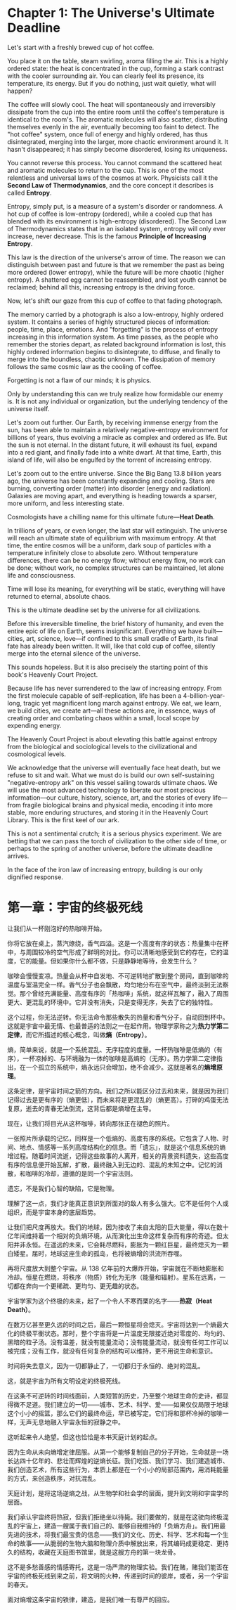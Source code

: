 # Chapter 1: The Universe's Ultimate Deadline

Let's start with a freshly brewed cup of hot coffee.

You place it on the table, steam swirling, aroma filling the air. This is a highly ordered state: the heat is concentrated in the cup, forming a stark contrast with the cooler surrounding air. You can clearly feel its presence, its temperature, its energy. But if you do nothing, just wait quietly, what will happen?

The coffee will slowly cool. The heat will spontaneously and irreversibly dissipate from the cup into the entire room until the coffee's temperature is identical to the room's. The aromatic molecules will also scatter, distributing themselves evenly in the air, eventually becoming too faint to detect. The "hot coffee" system, once full of energy and highly ordered, has thus disintegrated, merging into the larger, more chaotic environment around it. It hasn't disappeared; it has simply become disordered, losing its uniqueness.

You cannot reverse this process. You cannot command the scattered heat and aromatic molecules to return to the cup. This is one of the most relentless and universal laws of the cosmos at work. Physicists call it the **Second Law of Thermodynamics**, and the core concept it describes is called **Entropy**.

Entropy, simply put, is a measure of a system's disorder or randomness. A hot cup of coffee is low-entropy (ordered), while a cooled cup that has blended with its environment is high-entropy (disordered). The Second Law of Thermodynamics states that in an isolated system, entropy will only ever increase, never decrease. This is the famous **Principle of Increasing Entropy**.

This law is the direction of the universe's arrow of time. The reason we can distinguish between past and future is that we remember the past as being more ordered (lower entropy), while the future will be more chaotic (higher entropy). A shattered egg cannot be reassembled, and lost youth cannot be reclaimed; behind all this, increasing entropy is the driving force.

Now, let's shift our gaze from this cup of coffee to that fading photograph.

The memory carried by a photograph is also a low-entropy, highly ordered system. It contains a series of highly structured pieces of information: people, time, place, emotions. And "forgetting" is the process of entropy increasing in this information system. As time passes, as the people who remember the stories depart, as related background information is lost, this highly ordered information begins to disintegrate, to diffuse, and finally to merge into the boundless, chaotic unknown. The dissipation of memory follows the same cosmic law as the cooling of coffee.

Forgetting is not a flaw of our minds; it is physics.

Only by understanding this can we truly realize how formidable our enemy is. It is not any individual or organization, but the underlying tendency of the universe itself.

Let's zoom out further. Our Earth, by receiving immense energy from the sun, has been able to maintain a relatively negative-entropy environment for billions of years, thus evolving a miracle as complex and ordered as life. But the sun is not eternal. In the distant future, it will exhaust its fuel, expand into a red giant, and finally fade into a white dwarf. At that time, Earth, this island of life, will also be engulfed by the torrent of increasing entropy.

Let's zoom out to the entire universe. Since the Big Bang 13.8 billion years ago, the universe has been constantly expanding and cooling. Stars are burning, converting order (matter) into disorder (energy and radiation). Galaxies are moving apart, and everything is heading towards a sparser, more uniform, and less interesting state.

Cosmologists have a chilling name for this ultimate future—**Heat Death**.

In trillions of years, or even longer, the last star will extinguish. The universe will reach an ultimate state of equilibrium with maximum entropy. At that time, the entire cosmos will be a uniform, dark soup of particles with a temperature infinitely close to absolute zero. Without temperature differences, there can be no energy flow; without energy flow, no work can be done; without work, no complex structures can be maintained, let alone life and consciousness.

Time will lose its meaning, for everything will be static, everything will have returned to eternal, absolute chaos.

This is the ultimate deadline set by the universe for all civilizations.

Before this irreversible timeline, the brief history of humanity, and even the entire epic of life on Earth, seems insignificant. Everything we have built—cities, art, science, love—if confined to this small cradle of Earth, its final fate has already been written. It will, like that cold cup of coffee, silently merge into the eternal silence of the universe.

This sounds hopeless. But it is also precisely the starting point of this book's Heavenly Court Project.

Because life has never surrendered to the law of increasing entropy. From the first molecule capable of self-replication, life has been a 4-billion-year-long, tragic yet magnificent long march against entropy. We eat, we learn, we build cities, we create art—all these actions are, in essence, ways of creating order and combating chaos within a small, local scope by expending energy.

The Heavenly Court Project is about elevating this battle against entropy from the biological and sociological levels to the civilizational and cosmological levels.

We acknowledge that the universe will eventually face heat death, but we refuse to sit and wait. What we must do is build our own self-sustaining "negative-entropy ark" on this vessel sailing towards ultimate chaos. We will use the most advanced technology to liberate our most precious information—our culture, history, science, art, and the stories of every life—from fragile biological brains and physical media, encoding it into more stable, more enduring structures, and storing it in the Heavenly Court Library. This is the first keel of our ark.

This is not a sentimental crutch; it is a serious physics experiment. We are betting that we can pass the torch of civilization to the other side of time, or perhaps to the spring of another universe, before the ultimate deadline arrives.

In the face of the iron law of increasing entropy, building is our only dignified response.

# 第一章：宇宙的终极死线

让我们从一杯刚泡好的热咖啡开始。

你将它放在桌上，蒸汽缭绕，香气四溢。这是一个高度有序的状态：热量集中在杯中，与周围较冷的空气形成了鲜明的对比。你可以清晰地感受到它的存在，它的温度，它的能量。但如果你什么都不做，只是静静地等待，会发生什么？

咖啡会慢慢变凉。热量会从杯中自发地、不可逆转地扩散到整个房间，直到咖啡的温度与室温完全一样。香气分子也会飘散，均匀地分布在空气中，最终淡到无法察觉。那个曾经充满能量、高度有序的「热咖啡」系统，就这样瓦解了，融入了周围更大、更混乱的环境中。它并没有消失，只是变得无序，失去了它的独特性。

这个过程，你无法逆转。你无法命令那些散失的热量和香气分子，自动回到杯中。这就是宇宙中最无情、也最普适的法则之一在起作用。物理学家称之为**热力学第二定律**，而它所描述的核心概念，叫做**熵（Entropy）**。

熵，简单来说，就是一个系统混乱、无序程度的度量。一杯热咖啡是低熵的（有序），一杯凉掉的、与环境融为一体的咖啡是高熵的（无序）。热力学第二定律指出，在一个孤立的系统中，熵永远只会增加，绝不会减少。这就是著名的**熵增原理**。

这条定律，是宇宙时间之箭的方向。我们之所以能区分过去和未来，就是因为我们记得过去是更有序的（熵更低），而未来将是更混乱的（熵更高）。打碎的鸡蛋无法复原，逝去的青春无法倒流，这背后都是熵增在主导。

现在，让我们将目光从这杯咖啡，转向那张正在褪色的照片。

一张照片所承载的记忆，同样是一个低熵的、高度有序的系统。它包含了人物、时间、地点、情感等一系列高度结构化的信息。而「遗忘」，就是这个信息系统的熵增过程。随着时间流逝，记得这些故事的人离开，相关的背景资料遗失，这些高度有序的信息便开始瓦解，扩散，最终融入到无边的、混乱的未知之中。记忆的消散，和咖啡的冷却，遵循的是同一个宇宙法则。

遗忘，不是我们心智的缺陷，它是物理。

理解了这一点，我们才能真正意识到所面对的敌人有多么强大。它不是任何个人或组织，而是宇宙本身的底层趋势。

让我们把尺度再放大。我们的地球，因为接收了来自太阳的巨大能量，得以在数十亿年间维持着一个相对的负熵环境，从而演化出生命这样复杂而有序的奇迹。但太阳并非永恒。在遥远的未来，它会耗尽燃料，膨胀为一颗红巨星，最终熄灭为一颗白矮星。届时，地球这座生命的孤岛，也将被熵增的洪流所吞噬。

再将尺度放大到整个宇宙。从 138 亿年前的大爆炸开始，宇宙就在不断地膨胀和冷却。恒星在燃烧，将秩序（物质）转化为无序（能量和辐射）。星系在远离，一切都在奔向一个更稀疏、更均匀、更无趣的状态。

宇宙学家为这个终极的未来，起了一个令人不寒而栗的名字——**热寂（Heat Death）**。

在数万亿甚至更久远的时间之后，最后一颗恒星将会熄灭。宇宙将达到一个熵最大化的终极平衡状态。那时，整个宇宙将是一片温度无限接近绝对零度的、均匀的、黑暗的粒子汤。没有温差，就没有能量流动；没有能量流动，就没有任何工作可以被完成；没有工作，就没有任何复杂的结构可以维持，更不用说生命和意识。

时间将失去意义，因为一切都静止了，一切都归于永恒的、绝对的混乱。

这，就是宇宙为所有文明设定的终极死线。

在这条不可逆转的时间线面前，人类短暂的历史，乃至整个地球生命的史诗，都显得微不足道。我们建立的一切——城市、艺术、科学、爱——如果仅仅局限于地球这个小小的摇篮，那么它们的最终命运，早已被写定。它们将和那杯冷掉的咖啡一样，无声无息地融入宇宙永恒的寂静之中。

这听起来令人绝望。但​​这也恰恰是本书天庭计划的起点。

因为生命从未向熵增定律屈服。从第一个能够复制自己的分子开始，生命就是一场长达四十亿年的、悲壮而辉煌的逆熵长征。我们吃饭、我们学习、我们建造城市、我们创造艺术，所有这些行为，本质上都是在一个小小的局部范围内，用消耗能量的方式，来创造秩序，对抗混乱。

天庭计划，是将这场逆熵之战，从生物学和社会学的层面，提升到文明和宇宙学的层面。

我们承认宇宙终将热寂，但我们拒绝坐以待毙。我们要做的，就是在这驶向终极混乱的宇宙上，建造一艘属于我们自己的、能够自我维持的「负熵方舟」。我们用最先进的技术，将我们最宝贵的信息——我们的文化、历史、科学、艺术和每一个生命的故事——从脆弱的生物大脑和物理介质中解放出来，将其编码成更稳定、更持久的结构，收藏在天庭图书馆里，就是这艘方舟的第一块龙骨。

这不是多愁善感的情感寄托，这是一场严肃的物理实验。我们在赌，赌我们能否在宇宙的终极死线到来之前，将文明的火种，传递到时间的彼岸，或者，另一个宇宙的春天。

面对熵增这条宇宙的铁律，建造，是我们唯一有尊严的回应。